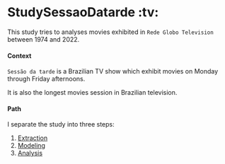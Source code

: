 <h1>StudySessaoDatarde :tv:</h1>  

This study tries to analyses movies exhibited in `Rede Globo Television` between 1974 and 2022.

<h4>Context</h4>

`Sessão da tarde` is a Brazilian TV show which exhibit movies on Monday through Friday afternoons.

It is also the longest movies session in Brazilian television.

<h4>Path
</h4>

I separate the study into three steps:

 <ol>
     <li><a href="txt/Extraction.md">Extraction</a></li>
     <li><a href="txt/Modeling.md">Modeling</a></li>
     <li><a href="txt/Analysis.md">Analysis</a></li>
 </ol>





